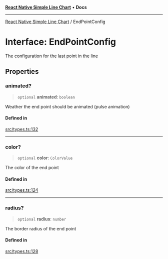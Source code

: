 [**React Native Simple Line Chart**](../README.md) • **Docs**

***

[React Native Simple Line Chart](../globals.md) / EndPointConfig

# Interface: EndPointConfig

The configuration for the last point in the line

## Properties

### animated?

> `optional` **animated**: `boolean`

Weather the end point should be animated (pulse animation)

#### Defined in

[src/types.ts:132](https://github.com/Malaa-tech/react-native-simple-line-chart/blob/22f2d3526511b6e2c9eacbca888612e2ecff7f4e/src/types.ts#L132)

***

### color?

> `optional` **color**: `ColorValue`

The color of the end point

#### Defined in

[src/types.ts:124](https://github.com/Malaa-tech/react-native-simple-line-chart/blob/22f2d3526511b6e2c9eacbca888612e2ecff7f4e/src/types.ts#L124)

***

### radius?

> `optional` **radius**: `number`

The border radius of the end point

#### Defined in

[src/types.ts:128](https://github.com/Malaa-tech/react-native-simple-line-chart/blob/22f2d3526511b6e2c9eacbca888612e2ecff7f4e/src/types.ts#L128)

